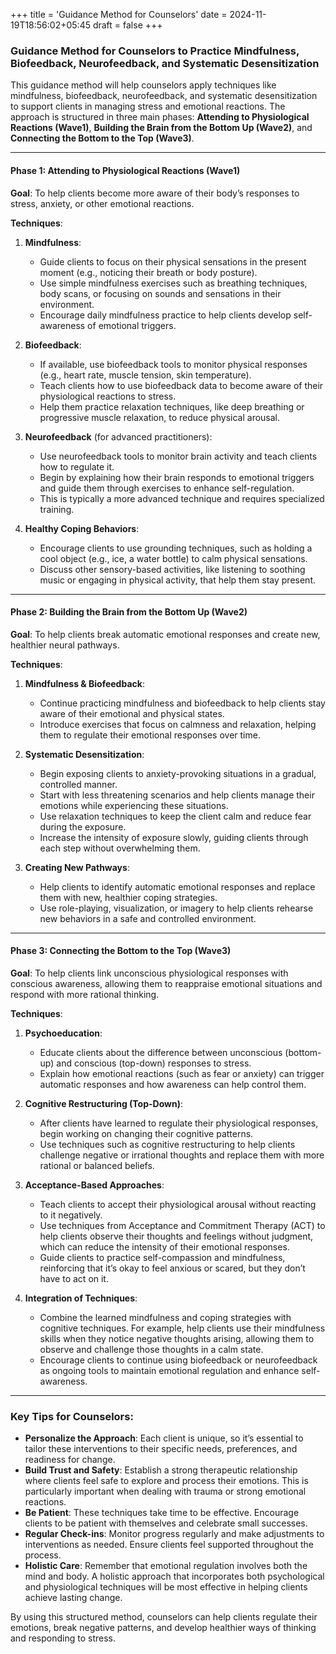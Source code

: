 +++
title = 'Guidance Method for Counselors'
date = 2024-11-19T18:56:02+05:45
draft = false
+++
### Guidance Method for Counselors to Practice Mindfulness, Biofeedback, Neurofeedback, and Systematic Desensitization

This guidance method will help counselors apply techniques like mindfulness, biofeedback, neurofeedback, and systematic desensitization to support clients in managing stress and emotional reactions. The approach is structured in three main phases: **Attending to Physiological Reactions (Wave1)**, **Building the Brain from the Bottom Up (Wave2)**, and **Connecting the Bottom to the Top (Wave3)**.

---

#### **Phase 1: Attending to Physiological Reactions (Wave1)**

**Goal**: To help clients become more aware of their body’s responses to stress, anxiety, or other emotional reactions.

**Techniques**:
1. **Mindfulness**:
   - Guide clients to focus on their physical sensations in the present moment (e.g., noticing their breath or body posture).
   - Use simple mindfulness exercises such as breathing techniques, body scans, or focusing on sounds and sensations in their environment.
   - Encourage daily mindfulness practice to help clients develop self-awareness of emotional triggers.

2. **Biofeedback**:
   - If available, use biofeedback tools to monitor physical responses (e.g., heart rate, muscle tension, skin temperature).
   - Teach clients how to use biofeedback data to become aware of their physiological reactions to stress.
   - Help them practice relaxation techniques, like deep breathing or progressive muscle relaxation, to reduce physical arousal.

3. **Neurofeedback** (for advanced practitioners):
   - Use neurofeedback tools to monitor brain activity and teach clients how to regulate it.
   - Begin by explaining how their brain responds to emotional triggers and guide them through exercises to enhance self-regulation.
   - This is typically a more advanced technique and requires specialized training.

4. **Healthy Coping Behaviors**:
   - Encourage clients to use grounding techniques, such as holding a cool object (e.g., ice, a water bottle) to calm physical sensations.
   - Discuss other sensory-based activities, like listening to soothing music or engaging in physical activity, that help them stay present.

---

#### **Phase 2: Building the Brain from the Bottom Up (Wave2)**

**Goal**: To help clients break automatic emotional responses and create new, healthier neural pathways.

**Techniques**:
1. **Mindfulness & Biofeedback**:
   - Continue practicing mindfulness and biofeedback to help clients stay aware of their emotional and physical states.
   - Introduce exercises that focus on calmness and relaxation, helping them to regulate their emotional responses over time.

2. **Systematic Desensitization**:
   - Begin exposing clients to anxiety-provoking situations in a gradual, controlled manner.
   - Start with less threatening scenarios and help clients manage their emotions while experiencing these situations.
   - Use relaxation techniques to keep the client calm and reduce fear during the exposure.
   - Increase the intensity of exposure slowly, guiding clients through each step without overwhelming them.

3. **Creating New Pathways**:
   - Help clients to identify automatic emotional responses and replace them with new, healthier coping strategies.
   - Use role-playing, visualization, or imagery to help clients rehearse new behaviors in a safe and controlled environment.

---

#### **Phase 3: Connecting the Bottom to the Top (Wave3)**

**Goal**: To help clients link unconscious physiological responses with conscious awareness, allowing them to reappraise emotional situations and respond with more rational thinking.

**Techniques**:
1. **Psychoeducation**:
   - Educate clients about the difference between unconscious (bottom-up) and conscious (top-down) responses to stress.
   - Explain how emotional reactions (such as fear or anxiety) can trigger automatic responses and how awareness can help control them.

2. **Cognitive Restructuring (Top-Down)**:
   - After clients have learned to regulate their physiological responses, begin working on changing their cognitive patterns.
   - Use techniques such as cognitive restructuring to help clients challenge negative or irrational thoughts and replace them with more rational or balanced beliefs.

3. **Acceptance-Based Approaches**:
   - Teach clients to accept their physiological arousal without reacting to it negatively.
   - Use techniques from Acceptance and Commitment Therapy (ACT) to help clients observe their thoughts and feelings without judgment, which can reduce the intensity of their emotional responses.
   - Guide clients to practice self-compassion and mindfulness, reinforcing that it’s okay to feel anxious or scared, but they don’t have to act on it.

4. **Integration of Techniques**:
   - Combine the learned mindfulness and coping strategies with cognitive techniques. For example, help clients use their mindfulness skills when they notice negative thoughts arising, allowing them to observe and challenge those thoughts in a calm state.
   - Encourage clients to continue using biofeedback or neurofeedback as ongoing tools to maintain emotional regulation and enhance self-awareness.

---

### Key Tips for Counselors:
- **Personalize the Approach**: Each client is unique, so it’s essential to tailor these interventions to their specific needs, preferences, and readiness for change.
- **Build Trust and Safety**: Establish a strong therapeutic relationship where clients feel safe to explore and process their emotions. This is particularly important when dealing with trauma or strong emotional reactions.
- **Be Patient**: These techniques take time to be effective. Encourage clients to be patient with themselves and celebrate small successes.
- **Regular Check-ins**: Monitor progress regularly and make adjustments to interventions as needed. Ensure clients feel supported throughout the process.
- **Holistic Care**: Remember that emotional regulation involves both the mind and body. A holistic approach that incorporates both psychological and physiological techniques will be most effective in helping clients achieve lasting change.

By using this structured method, counselors can help clients regulate their emotions, break negative patterns, and develop healthier ways of thinking and responding to stress.